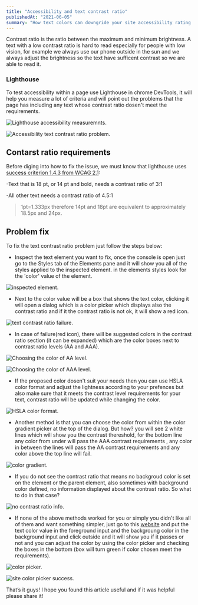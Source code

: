 ```yaml
---
title: "Accessibility and text contrast ratio"
publishedAt: "2021-06-05"
summary: "How text colors can downgride your site accessibility rating and how you can fix that?"
---
```


Contrast ratio is the ratio between the maximum and minimum brightness. A text with a low contrast ratio is hard to read especially for people with low vision, for example we always use our phone outside in the sun and we always adjust the brightness so the text have sufficent contrast so we are able to read it.

### Lighthouse

To test accessibility within a page use Lighthouse in chrome DevTools, it will help you measure a lot of criteria and will point out the problems that the page has including any text whose contrast ratio dosen't meet the requirements.

![Lighthouse accessibility measuremnts.](/images/blogs/contrast-ratio/measure-failure.png "Lighthouse accessibility measuremnts.")

![Accessibility text contrast ratio problem.](/images/blogs/contrast-ratio/problem.png "Accessibility text contrast ratio problem.")

## Contarst ratio requirements

Before diging into how to fix the issue, we must know that lighthouse uses [success criterion 1.4.3 from WCAG 2.1](https://www.w3.org/TR/WCAG21/#contrast-minimum):

-Text that is 18 pt, or 14 pt and bold, needs a contrast ratio of 3:1

-All other text needs a contrast ratio of 4.5:1

> 1pt=1.333px therefore 14pt and 18pt are equivalent to approximately 18.5px and 24px.

## Problem fix

To fix the text contrast ratio problem just follow the steps below:

- Inspect the text element you want to fix, once the console is open just go to the Styles tab of the Elements pane and it will show you all of the styles applied to the inspected element. in the elements styles look for the 'color' value of the element.

![inspected element.](/images/blogs/contrast-ratio/stylepane.png "inspected element color property.")

- Next to the color value will be a box that shows the text color, clicking it will open a dialog which is a color picker which displays also the contrast ratio and if it the contrast ratio is not ok, it will show a red icon.

![text contrast ratio failure.](/images/blogs/contrast-ratio/contrast-failure.png "text contrast ratio failure.")

- In case of failure(red icon), there will be suggested colors in the contrast ratio section (it can be expanded) which are the color boxes next to contrast ratio levels (AA and AAA).

![Choosing the color of AA level.](/images/blogs/contrast-ratio/aa-level.png "Choosing the color of AA level.")

![Choosing the color of AAA level.](/images/blogs/contrast-ratio/aaa-level.png "Choosing the color of AAA level.")

- If the proposed color dosen't suit your needs then you can use HSLA color format and adjust the lightness according to your prefences but also make sure that it meets the contrast level requirements for your text, contrast ratio will be updated while changing the color.

![HSLA color format.](/images/blogs/contrast-ratio/hsla.png "HSLA color format.")

- Another method is that you can choose the color from within the color gradient picker at the top of the dialog. But how? you will see 2 white lines which will show you the contrast thereshold, for the bottom line any color from under will pass the AAA contrast requirements , any color in between the lines will pass the AA contrast requirements and any color above the top line will fail.

![color gradient.](/images/blogs/contrast-ratio/color-gradient.png "color gradient.")

- If you do not see the contrast ratio that means no backgroud color is set on the element or the parent element, also sometimes with background color defined, no information displayed about the contrast ratio. So what to do in that case?

![no contrast ratio info.](/images/blogs/contrast-ratio/no-info.png "no contrast ratio info.")

- If none of the above methods worked for you or simply you didn't like all of them and want something simpler, just go to this [website](https://contrastchecker.com/) and put the text color value in the foreground input and the backgroung color in the background input and click outside and it will show you if it passes or not and you can adjust the color by using the color picker and checking the boxes in the bottom (box will turn green if color chosen meet the requirements).

![color picker.](/images/blogs/contrast-ratio/site-picker.png "color picker.")

![site color picker success.](/images/blogs/contrast-ratio/site-success.png "site color picker success.")

That’s it guys! I hope you found this article useful and if it was helpful please share it!
